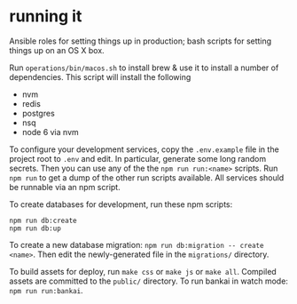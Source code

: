 # running it

Ansible roles for setting things up in production; bash scripts for setting things up on an OS X box.

Run `operations/bin/macos.sh` to install brew & use it to install a number of dependencies. This script will install the following
- nvm
- redis
- postgres
- nsq
- node 6 via nvm

To configure your development services, copy the `.env.example` file in the project root to `.env` and edit. In particular, generate some long random secrets. Then you can use any of the the `npm run run:<name>` scripts. Run `npm run` to get a dump of the other run scripts available. All services should be runnable via an npm script.

To create databases for development, run these npm scripts:

```
npm run db:create
npm run db:up
```

To create a new database migration: `npm run db:migration -- create <name>`. Then edit the newly-generated file in the `migrations/` directory.

To build assets for deploy, run `make css` or `make js` or `make all`. Compiled assets are committed to the `public/` directory. To run bankai in watch mode: `npm run run:bankai`.
